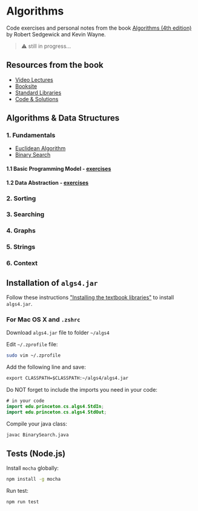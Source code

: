 # Algorithms

Code exercises and personal notes from the book [Algorithms (4th edition)](https://www.amazon.com/Algorithms-4th-Robert-Sedgewick/dp/032157351X) by Robert Sedgewick and Kevin Wayne.

> :warning: still in progress...

## Resources from the book

* [Video Lectures](http://www.informit.com/store/algorithms-video-lectures-24-part-lecture-series-9780134384436)
* [Booksite](https://algs4.cs.princeton.edu)
* [Standard Libraries](https://introcs.cs.princeton.edu/java/stdlib/)
* [Code & Solutions](https://algs4.cs.princeton.edu/code/)

## Algorithms & Data Structures

### 1. Fundamentals

* [Euclidean Algorithm](./js/Euclidean.md)
* [Binary Search](./js/BinarySearch.md)

#### 1.1 Basic Programming Model - [exercises](./exercises/section-1.1/answers-1.1.md)

#### 1.2 Data Abstraction - [exercises](./exercises/section-1.2/answers-1.2.md)

### 2. Sorting

### 3. Searching

### 4. Graphs

### 5. Strings

### 6. Context

## Installation of `algs4.jar`

Follow these instructions ["Installing the textbook libraries"](https://algs4.cs.princeton.edu/code/) to install `algs4.jar`.

### For Mac OS X and `.zshrc`

Download  `algs4.jar` file to folder `~/algs4`

Edit `~/.zprofile` file:

```sh
sudo vim ~/.zprofile
```

Add the following line and save:

```txt
export CLASSPATH=$CLASSPATH:~/algs4/algs4.jar
```

Do NOT forget to include the imports you need in your code:

```java
# in your code
import edu.princeton.cs.algs4.StdIn;
import edu.princeton.cs.algs4.StdOut;
```

Compile your java class:

```sh
javac BinarySearch.java
```

## Tests (Node.js)

Install `mocha` globally:

```sh
npm install -g mocha
```

Run test:

```sh
npm run test
```